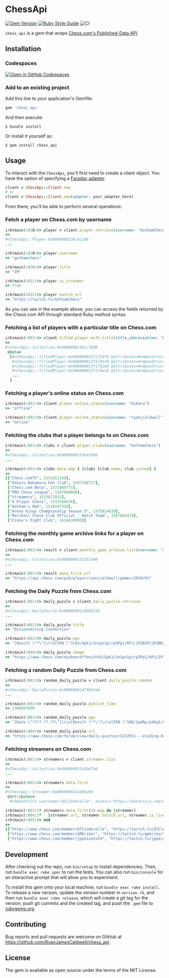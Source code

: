 # ChessApi

[![Gem Version](https://badge.fury.io/rb/chess_api.svg)](https://badge.fury.io/rb/chess_api)
[![Ruby Style Guide](https://img.shields.io/badge/code_style-standard-brightgreen.svg)](https://github.com/testdouble/standard)
![CI](https://github.com/RyanJamesCaldwell/chess_api/actions/workflows/ruby.yml/badge.svg?branch=main)


`chess_api` is a gem that wraps [Chess.com's Published-Data API](https://www.chess.com/news/view/published-data-api).

## Installation

### Codespaces

[![Open in GitHub Codespaces](https://github.com/codespaces/badge.svg)](https://github.com/codespaces/new?hide_repo_select=true&ref=main&repo=401188229)

### Add to an existing project

Add this line to your application's Gemfile:

```ruby
gem 'chess_api'
```

And then execute:

    $ bundle install

Or install it yourself as:

    $ gem install chess_api

## Usage

To interact with the `ChessApi`, you'll first need to create a client object. You have the option of specifying a [Faraday adapter](https://lostisland.github.io/faraday/adapters/).

```ruby
client = ChessApi::Client.new
# or
client = ChessApi::Client.new(adapter: your_adapter_here)
```

From there, you'll be able to perform several operations:

### Fetch a player on Chess.com by username

```ruby
irb(main):018:0> player = client.player.retrieve(username: "GothamChess")
=>
#<ChessApi::Player:0x000000013bc41198
...

irb(main):019:0> player.username
=> "gothamchess"

irb(main):020:0> player.title
=> "IM"

irb(main):021:0> player.is_streamer
=> true

irb(main):022:0> player.twitch_url
=> "https://twitch.tv/GothamChess"
```

As you can see in the example above, you can access the fields returned by the Chess.com API through standard Ruby method syntax.

### Fetching a list of players with a particular title on Chess.com

```ruby
irb(main):001:0> client.titled_player.with_title(title_abbreviation: "WGM")
=>
#<ChessApi::Collection:0x000000013ecc78d0
 @data=
  [#<ChessApi::TitledPlayer:0x000000013f175d78 @attributes=#<OpenStruct username="abrahamyan-la">>,
   #<ChessApi::TitledPlayer:0x000000013f175620 @attributes=#<OpenStruct username="adriananikolova">>,
   #<ChessApi::TitledPlayer:0x000000013f175260 @attributes=#<OpenStruct username="advantagelucy">>,
   #<ChessApi::TitledPlayer:0x000000013f174ec8 @attributes=#<OpenStruct username="ahachess">>,
   ...
  ]
```

### Fetching a player's online status on Chess.com
```ruby
irb(main):001:0> client.player.online_status(username: "hikaru")
=> "offline"

irb(main):002:0> client.player.online_status(username: "ryanjcaldwell")
=> "online"
```

### Fetching the clubs that a player belongs to on Chess.com
```ruby
irb(main):001:0> clubs = client.player.clubs(username: "GothamChess")
=>
#<ChessApi::Collection:0x000000015dbe5998
...

irb(main):002:0> clubs.data.map { |club| [club.name, club.joined] }
=>
[["Chess.comTV", 1533262149],
 ["Hikaru Nakamura Fan Club", 1547248727],
 ["Chess.com Beta", 1572489771],
 ["PRO Chess League", 1547048660],
 ["Streamers", 1533671931],
 ["4 Player Chess", 1533746676],
 ["Gotham's Mob", 1528247350],
 ["Arena Kings Championship Season 5", 1575824630],
 ["Marshall Chess Club Official - Match Team", 1587681476],
 ["Fiona's Fight Club", 1616428995]]
```

### Fetching the monthly game archive links for a player on Chess.com
```ruby
irb(main):001:0> result = client.monthly_game_archive.list(username: "ryanjcaldwell")
=>
#<ChessApi::Collection:0x0000000153351480
...

irb(main):002:0> result.data.first.url
=> "https://api.chess.com/pub/player/ryanjcaldwell/games/2019/03"
```

### Fetching the Daily Puzzle from Chess.com
```ruby
irb(main):001:0> daily_puzzle = client.daily_puzzle.retrieve
=>
#<ChessApi::DailyPuzzle:0x000000012d98b218
...

irb(main):002:0> daily_puzzle.title
=> "Disconnecting Connection"

irb(main):003:0> daily_puzzle.pgn
=> "[Result \"*\"]\r\n[FEN \"3rb3/5pk1/2n1pn1p/rp3Pp1/6P1/1P2B2P/2R3BK/R3N3 w - - 0 1\"]\r\n\r\n1.Rxa5 Nxa5 2.Bb6 Rd1 3.Bxa5 *"

irb(main):004:0> daily_puzzle.image
=> "https://www.chess.com/dynboard?fen=3rb3/5pk1/2n1pn1p/rp3Pp1/6P1/1P2B2P/2R3BK/R3N3%20w%20-%20-%200%201&size=2"
```

### Fetching a random Daily Puzzle from Chess.com
```ruby
irb(main):001:0> random_daily_puzzle = client.daily_puzzle.random
=>
#<ChessApi::DailyPuzzle:0x000000014740e5a0
...

irb(main):002:0> random_daily_puzzle.publish_time
=> 1306047600

irb(main):003:0> random_daily_puzzle.pgn
=> "[Date \"????.??.??\"]\r\n[Result \"*\"]\r\n[FEN \"1B6/1p4Rp/p4kp1/8/8/8/Pr4PP/6K1 b - - 0 1\"]\r\n\r\n1...Rb1+ 2. Kf2 Kxg7\r\n*"

irb(main):004:0> random_daily_puzzle.url
=> "https://www.chess.com/forum/view/daily-puzzles/5222011---eluding-danger"
```

### Fetching streamers on Chess.com
```ruby
irb(main):001:0> streamers = client.streamer.list
=>
#<ChessApi::Collection:0x000000013a5bd7a0
...

irb(main):002:0> streamers.data.first
=>
#<ChessApi::Streamer:0x000000013a49b200
 @attributes=
  #<OpenStruct username="QTCinderella", avatar="https://betacssjs.chesscomfiles.com/bundles/web/images/noavatar_l.84a92436.gif", twitch_url="https://twitch.tv/QTCinderella", url="https://www.chess.com/member/QTCinderella", is_live=true>>

irb(main):003:1* streamers.data.first(3).map do |streamer|
irb(main):004:1*   [streamer.url, streamer.twitch_url, streamer.is_live]
irb(main):005:0> end
=>
[["https://www.chess.com/member/QTCinderella", "https://twitch.tv/QTCinderella", true],
 ["https://www.chess.com/member/GMKrikor", "https://twitch.tv/gmkrikor", true],
 ["https://www.chess.com/member/jppeixoto29", "https://twitch.tv/jppeixoto29", true]]
```

## Development

After checking out the repo, run `bin/setup` to install dependencies. Then, run `bundle exec rake spec` to run the tests. You can also run `bin/console` for an interactive prompt that will allow you to experiment.

To install this gem onto your local machine, run `bundle exec rake install`. To release a new version, update the version number in `version.rb`, and then run `bundle exec rake release`, which will create a git tag for the version, push git commits and the created tag, and push the `.gem` file to [rubygems.org](https://rubygems.org).

## Contributing

Bug reports and pull requests are welcome on GitHub at https://github.com/RyanJamesCaldwell/chess_api.


## License

The gem is available as open source under the terms of the MIT License.
